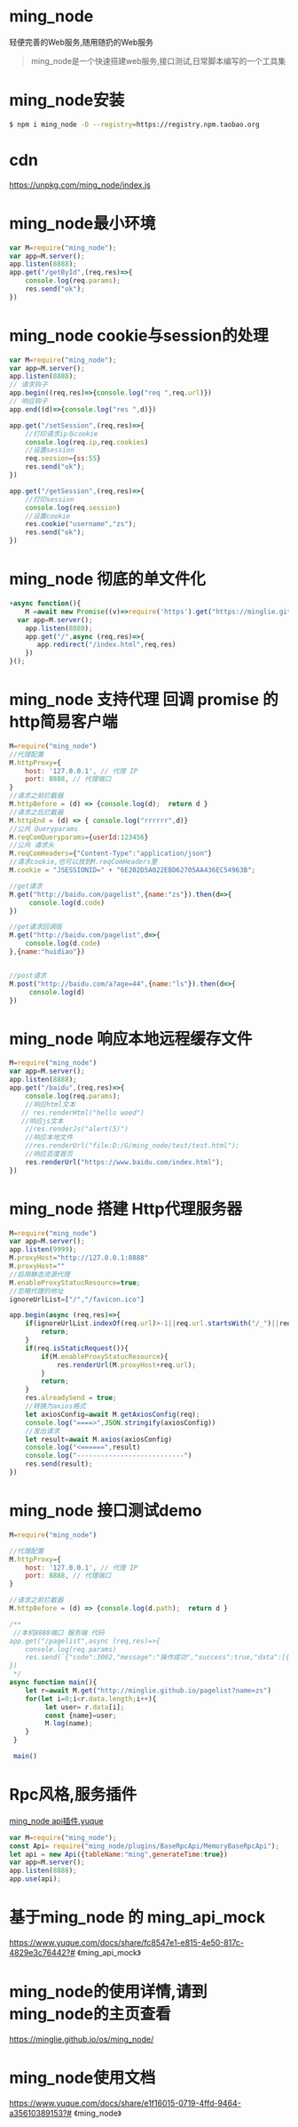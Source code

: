 # ming_node
轻便完善的Web服务,随用随扔的Web服务

 >  ming_node是一个快速搭建web服务,接口测试,日常脚本编写的一个工具集
 
 
# ming_node安装
 ```sh
 $ npm i ming_node -D --registry=https://registry.npm.taobao.org
 ```
# cdn

https://unpkg.com/ming_node/index.js

  
# ming_node最小环境    
    
```javascript
var M=require("ming_node");
var app=M.server();
app.listen(8888);
app.get("/getById",(req,res)=>{ 
    console.log(req.params);
    res.send("ok");
})
 ```

# ming_node  cookie与session的处理  
```javascript
var M=require("ming_node");
var app=M.server();
app.listen(8888);
// 请求钩子
app.begin((req,res)=>{console.log("req ",req.url)})
// 响应钩子
app.end((d)=>{console.log("res ",d)})

app.get("/setSession",(req,res)=>{
    //打印请求ip与cookie
    console.log(req.ip,req.cookies)
    //设置session
    req.session={ss:55}
    res.send("ok");
})

app.get("/getSession",(req,res)=>{
    //打印session
    console.log(req.session)
    //设置cookie
    res.cookie("username","zs");
    res.send("ok");
})
```
# ming_node  彻底的单文件化 
```javascript
+async function(){
    M =await new Promise((v)=>require('https').get("https://minglie.github.io/js/ming_node.js",(q)=>{d='';q.on('data',(a)=>d+=a);q.on('end',()=>v(eval(d)))}))
  var app=M.server();
    app.listen(8888);
    app.get("/",async (req,res)=>{ 
       app.redirect("/index.html",req,res)
    })
}();
```

# ming_node  支持代理 回调 promise 的http简易客户端

```javascript
M=require("ming_node")
//代理配置
M.httpProxy={
    host: '127.0.0.1', // 代理 IP
    port: 8888, // 代理端口
}
//请求之前拦截器
M.httpBefore = (d) => {console.log(d);  return d }
//请求之后拦截器
M.httpEnd = (d) => { console.log("rrrrrr",d)}
//公共 Queryparams
M.reqComQueryparams={userId:123456}
//公共 请求头
M.reqComHeaders={"Content-Type":"application/json"}
//请求cookie,也可以放到M.reqComHeaders里
M.cookie = "JSESSIONID=" + "6E202D5A022EBD62705AA436EC54963B";

//get请求
M.get("http://baidu.com/pagelist",{name:"zs"}).then(d=>{
     console.log(d.code)
})

//get请求回调版
M.get("http://baidu.com/pagelist",d=>{
    console.log(d.code)
},{name:"huidiao"})


//post请求
M.post("http://baidu.com/a?age=44",{name:"ls"}).then(d=>{
     console.log(d)
})

```

# ming_node 响应本地远程缓存文件

```javascript
M=require("ming_node")
var app=M.server();
app.listen(8888);
app.get("/baidu",(req,res)=>{ 
    console.log(req.params);
    //响应html文本
   // res.renderHtml("hello woed")
   //响应js文本
    //res.renderJs("alert(5)")
    //响应本地文件
    //res.renderUrl("file:D:/G/ming_node/test/test.html");
    //响应百度首页
    res.renderUrl("https://www.baidu.com/index.html");
})

```
# ming_node 搭建 Http代理服务器

```javascript
M=require("ming_node")
var app=M.server();
app.listen(9999);
M.proxyHost="http://127.0.0.1:8888"
M.proxyHost=""
//启用静态资源代理
M.enableProxyStatucResource=true;
//忽略代理的地址
ignoreUrlList=["/","/favicon.ico"]

app.begin(async (req,res)=>{
    if(ignoreUrlList.indexOf(req.url)>-1||req.url.startsWith("/_")||req.url.startsWith("/.")){
        return;
    }
    if(req.isStaticRequest()){
        if(M.enableProxyStatucResource){
            res.renderUrl(M.proxyHost+req.url);
        }
        return;
    }
    res.alreadySend = true;
    //转换为axios格式
    let axiosConfig=await M.getAxiosConfig(req);
    console.log("====>",JSON.stringify(axiosConfig))
    //发出请求
    let result=await M.axios(axiosConfig)
    console.log("<======",result)
    console.log("---------------------------")
    res.send(result);
})

```

# ming_node  接口测试demo

```javascript
M=require("ming_node")

//代理配置
M.httpProxy={
    host: '127.0.0.1', // 代理 IP
    port: 8888, // 代理端口
}

//请求之前拦截器
M.httpBefore = (d) => {console.log(d.path);  return d }

/**
 //本机8888端口 服务端 代码
app.get("/pagelist",async (req,res)=>{ 
    console.log(req.params)
    res.send(`{"code":3002,"message":"操作成功","success":true,"data":[{"name":"zs"},{"name":"ls"}]}`)
})
 */
async function main(){
    let r=await M.get("http://minglie.github.io/pagelist?name=zs")   
    for(let i=0;i<r.data.length;i++){
         let user= r.data[i];
         const {name}=user;  
         M.log(name);
    }
 }

 main()

```

# Rpc风格,服务插件
[ming_node api插件.yuque](https://www.yuque.com/docs/share/f4444345-ea5b-4f3d-b0c7-ab267e901e81)
```js
var M=require("ming_node");
const Api= require("ming_node/plugins/BaseRpcApi/MemoryBaseRpcApi");
let api = new Api({tableName:"ming",generateTime:true})
var app=M.server();
app.listen(8888);
app.use(api);
```

# 基于ming_node 的 ming_api_mock

https://www.yuque.com/docs/share/fc8547e1-e815-4e50-817c-4829e3c76442?# 《ming_api_mock》

# ming_node的使用详情,请到ming_node的主页查看

https://minglie.github.io/os/ming_node/
 
# ming_node使用文档

https://www.yuque.com/docs/share/e1f16015-0719-4ffd-9464-a35610389153?# 《ming_node》
